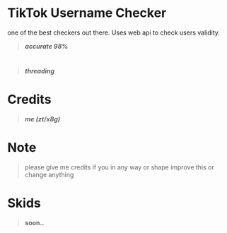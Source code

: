 # TikTok Username Checker
one of the best checkers out there. Uses web api to check users validity.
> ***accurate 98%***
#
> ***threading***
# Credits
> ***me (zt/x8g)***
# Note
> please give me credits if you in any way or shape improve this or change anything
# Skids
> **soon..**
